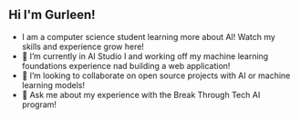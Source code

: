 ## Hi I'm Gurleen!
- I am a computer science student learning more about AI! Watch my skills and experience grow here!
- 🌱 I’m currently in AI Studio I and working off my machine learning foundations experience nad building a web application!
- 👯 I’m looking to collaborate on open source projects with AI or machine learning models!
- 💬 Ask me about my experience with the Break Through Tech AI program!

<!--
**gurleencodes/gurleencodes** is a ✨ _special_ ✨ repository because its `README.md` (this file) appears on your GitHub profile.

Here are some ideas to get you started:

- 🔭 I’m currently working on AI studio. 
- 🌱 I’m currently learning machine learning foundations!
- 👯 I’m looking to collaborate on open source projects with AI or machine learning models!
- 💬 Ask me about my experience with Break Through Tech AI!
- 📫 How to reach me: 
-->
